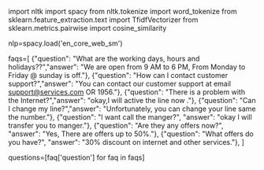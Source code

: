 import nltk
import spacy
from nltk.tokenize import word_tokenize
from sklearn.feature_extraction.text import TfidfVectorizer
from sklearn.metrics.pairwise import cosine_similarity

nlp=spacy.load('en_core_web_sm')

faqs=[
    {"question": "What are the working days, hours and holidays??","answer": "We are open from 9 AM to 6 PM, From Monday to Friday @ sunday is off."},
    {"question": "How can I contact customer support?","answer": "You can contact our customer support at email support@services.com OR 1956."},
    {"question": "There is a problem with the Internet?","answer": "okay,l will active the line now ."},
    {"question": "Can I change my line?","answer": "Unfortunately, you can change your line same the number."},
    {"question": "l want call the manger?", "answer": "okay l will transfer you to manger."},
    {"question": "Are they any offers now?", "answer": "Yes, There are offers up to 50%."},
    {"question": "What offers do you have?", "answer": "30% discount on internet and other services."},
]

questions=[faq['question'] for faq in faqs]


